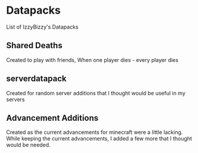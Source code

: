 # Datapacks
List of IzzyBizzy's Datapacks

Shared Deaths
-----------
Created to play with friends, When one player dies - every player dies

serverdatapack
-----------
Created for random server additions that I thought would be useful in my servers

Advancement Additions
-----------
Created as the current advancements for minecraft were a little lacking. While keeping the current advancements, I added a few more that I thought would be needed.
